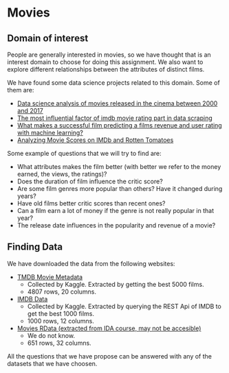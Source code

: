 # Movies
## Domain of interest
People are generally interested in movies, so we have thought that is an interest domain to choose for doing this assignment. We also want to explore different relationships between the attributes of distinct films.

We have found some data science projects related to this domain. Some of them are:

- [Data science analysis of movies released in the cinema between 2000 and 2017](https://medium.com/datadriveninvestor/data-science-analysis-of-movies-released-in-the-cinema-between-2000-and-2017-b2d9e515d032 "Data science analysis of movies released in the cinema between 2000 and 2017")
- [The most influential factor of imdb movie rating part in data scraping](https://towardsdatascience.com/the-most-influential-factor-of-imdb-movie-rating-part-i-data-scraping-61dc0c4dd518 "The most influential factor of imdb movie rating part in data scraping")
-  [What makes a successful film predicting a films revenue and user rating with machine learning?](https://towardsdatascience.com/what-makes-a-successful-film-predicting-a-films-revenue-and-user-rating-with-machine-learning-e2d1b42365e7 "What makes a successful film predicting a films revenue and user rating with machine learning?")
- [Analyzing Movie Scores on IMDb and Rotten Tomatoes](http://rstudio-pubs-static.s3.amazonaws.com/336722_2193716117584b63a2a6ebb837217d85.html "Analyzing Movie Scores on IMDb and Rotten Tomatoes")

Some example of questions that we will try to find are:
- What attributes makes the film better (with better we refer to the money earned, the views, the ratings)?
- Does the duration of film influence the critic score?
- Are some film genres more popular than others? Have it changed during years?
- Have old films better critic scores than recent ones?
- Can a film earn a lot of money if the genre is not really popular in that year?
- The release date influences in the popularity and revenue of a movie?

## Finding Data
We have downloaded the data from the following websites:
- [TMDB Movie Metadata](https://www.kaggle.com/tmdb/tmdb-movie-metadata#tmdb_5000_movies.csv "TMDB Movie Database")
  - Collected by Kaggle. Extracted by getting the best 5000 films.
   - 4807 rows, 20 columns.
- [IMDB Data](https://www.kaggle.com/PromptCloudHQ/imdb-data "IMDB Data") 
  - Collected by Kaggle. Extracted by querying the REST Api of IMDB to get the best 1000 films.
  - 1000 rows, 12 columns.
- [Movies RData (extracted from IDA course, may not be accesible)](https://moodle.upm.es/titulaciones/oficiales/pluginfile.php/1535921/mod_resource/content/3/_site/movies.html)
  - We do not know.
  - 651 rows, 32 columns.

All the questions that we have propose can be answered with any of the datasets that we have choosen.

